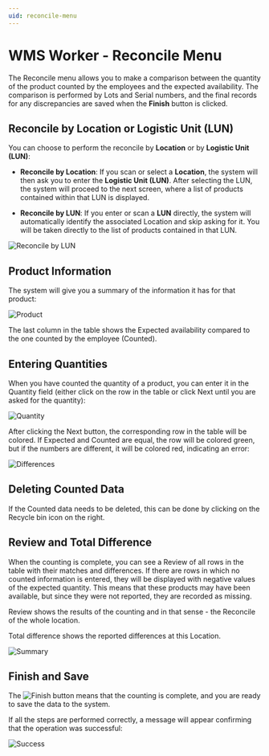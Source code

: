 ```yaml
---
uid: reconcile-menu
---
```


# WMS Worker - Reconcile Menu

The Reconcile menu allows you to make a comparison between the quantity of the product counted by the employees and the expected availability. The comparison is performed by Lots and Serial numbers, and the final records for any discrepancies are saved when the **Finish** button is clicked.

## Reconcile by Location or Logistic Unit (LUN)

You can choose to perform the reconcile by **Location** or by **Logistic Unit (LUN)**:

- **Reconcile by Location**: If you scan or select a **Location**, the system will then ask you to enter the **Logistic Unit (LUN)**. After selecting the LUN, the system will proceed to the next screen, where a list of products contained within that LUN is displayed.

- **Reconcile by LUN**: If you enter or scan a **LUN** directly, the system will automatically identify the associated Location and skip asking for it. You will be taken directly to the list of products contained in that LUN.

![Reconcile by LUN](pictures/reconcile-lun.png) 
 
## Product Information

The system will give you a summary of the information it has for that product:

![Product](pictures/reconcile-product.png) 

The last column in the table shows the Expected availability compared to the one counted by the employee (Counted).

## Entering Quantities

When you have counted the quantity of a product, you can enter it in the Quantity field (either click on the row in the table or click Next until you are asked for the quantity):
 
![Quantity](pictures/reconcile-quantity.png)

After clicking the Next button, the corresponding row in the table will be colored. If Expected and Counted are equal, the row will be colored green, but if the numbers are different, it will be colored red, indicating an error:

![Differences](pictures/reconcile-differences.png)

## Deleting Counted Data

If the Counted data needs to be deleted, this can be done by clicking on the Recycle bin icon on the right.

## Review and Total Difference

When the counting is complete, you can see a Review of all rows in the table with their matches and differences. If there are rows in which no counted information is entered, they will be displayed with negative values of the expected quantity.
This means that these products may have been available, but since they were not reported, they are recorded as missing.

Review shows the results of the counting and in that sense - the Reconcile of the whole location.

Total difference shows the reported differences at this Location.
 
![Summary](pictures/reconcile-summary.png)

## Finish and Save

The ![Finish](pictures/move-finish.png)  button means that the counting is complete, and you are ready to save the data to the system. 

If all the steps are performed correctly, a message will appear confirming that the operation was successful:

![Success](pictures/move-successful.png)
